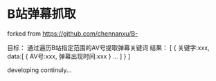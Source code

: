 # B站弹幕抓取
forked from 
https://github.com/chennanxu/B-

目标：
通过遍历B站指定范围的AV号提取弹幕关键词
结果：
[
    {
        关键字:xxx,
        data:[
            {
                AV号:xxx,
                弹幕出现时间:xxx
            }
        ...
        ]
    }
]

developing continuly...
